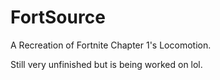 # FortSource
A Recreation of Fortnite Chapter 1's Locomotion.

Still very unfinished but is being worked on lol.
